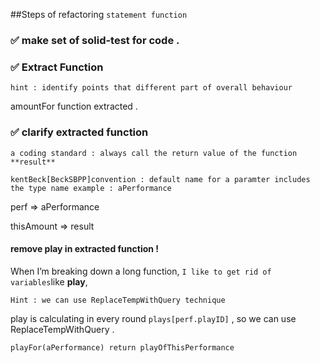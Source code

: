 ##Steps of refactoring `statement function`

### ✅ make set of solid-test for code .

### ✅ Extract Function
``hint : identify points that different part of overall behaviour``

amountFor function extracted .

### ✅ clarify extracted function
```a coding standard : always call the return value of the function **result**```

```kentBeck[BeckSBPP]convention : default name for a paramter includes the type name example : aPerformance```

perf => aPerformance

thisAmount => result

#### remove play in extracted function !

When I’m breaking down a long function, 
`I like to get rid of variables`like **play**,

```Hint : we can use ReplaceTempWithQuery technique```

play is calculating in every round ```plays[perf.playID]``` , so we can use ReplaceTempWithQuery .

``playFor(aPerformance) return playOfThisPerformance``
